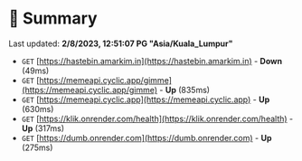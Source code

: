 # 📖 Summary
Last updated: **2/8/2023, 12:51:07 PG "Asia/Kuala_Lumpur"**

- `GET` [https://hastebin.amarkim.in](https://hastebin.amarkim.in) - **Down** (49ms)
- `GET` [https://memeapi.cyclic.app/gimme](https://memeapi.cyclic.app/gimme) - **Up** (835ms)
- `GET` [https://memeapi.cyclic.app](https://memeapi.cyclic.app) - **Up** (630ms)
- `GET` [https://klik.onrender.com/health](https://klik.onrender.com/health) - **Up** (317ms)
- `GET` [https://dumb.onrender.com](https://dumb.onrender.com) - **Up** (275ms)
